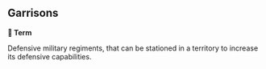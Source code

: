 ## Garrisons

**📑 Term**

Defensive military regiments, that can be stationed in a territory to increase its defensive capabilities.

<!---
keywords: battle, unit
-->